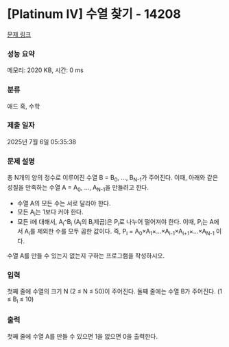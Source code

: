 # [Platinum IV] 수열 찾기 - 14208 

[문제 링크](https://www.acmicpc.net/problem/14208) 

### 성능 요약

메모리: 2020 KB, 시간: 0 ms

### 분류

애드 혹, 수학

### 제출 일자

2025년 7월 6일 05:35:38

### 문제 설명

<p>총 N개의 양의 정수로 이루어진 수열 B = B<sub>0</sub>, ..., B<sub>N-1</sub>가 주어진다. 이때, 아래와 같은 성질을 만족하는 수열 A = A<sub>0</sub>, ..., A<sub>N-1</sub>을 만들려고 한다.</p>

<ul>
	<li>수열 A의 모든 수는 서로 달라야 한다.</li>
	<li>모든 A<sub>i</sub>는 1보다 커야 한다.</li>
	<li>모든 i에 대해서, A<sub>i</sub>^B<sub>i</sub> (A<sub>i</sub>의 B<sub>i</sub>제곱)은 P<sub>i</sub>로 나누어 떨어져야 한다. 이때, P<sub>i</sub>는 A에서 A<sub>i</sub>를 제외한 수를 모두 곱한 값이다. 즉, P<sub>i</sub> = A<sub>0</sub>×A<sub>1</sub>×...×A<sub>i-1</sub>×A<sub>i+1</sub>×...×A<sub>N-1</sub> 이다.</li>
</ul>

<p>수열 A를 만들 수 있는지 없는지 구하는 프로그램을 작성하시오.</p>

### 입력 

 <p>첫째 줄에 수열의 크기 N (2 ≤ N ≤ 50)이 주어진다. 둘째 줄에는 수열 B가 주어진다. (1 ≤ B<sub>i</sub> ≤ 10)</p>

### 출력 

 <p>첫째 줄에 수열 A를 만들 수 있으면 1을 없으면 0을 출력한다.</p>

